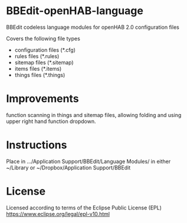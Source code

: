 # BBEdit-openHAB-language
BBEdit codeless language modules for openHAB 2.0 configuration files

Covers the following file types
- configuration files (*.cfg)
- rules files (*.rules)
- sitemap files (*.sitemap)
- items files (*.items)
- things files (*.things)

# Improvements
function scanning in things and sitemap files, allowing folding and using upper right hand function dropdown.


# Instructions
Place in .../Application Support/BBEdit/Language Modules/ in
either ~/Library or ~/Dropbox/Application Support/BBEdit

# License
Licensed according to terms of the Eclipse Public License (EPL)
https://www.eclipse.org/legal/epl-v10.html
